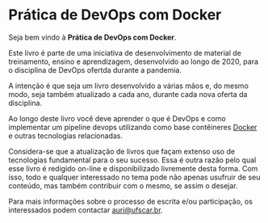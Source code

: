 # Prática de DevOps com Docker

Seja bem vindo à **Prática de DevOps com Docker**.

Este livro é parte de uma iniciativa de desenvolvimento de material de treinamento, ensino e aprendizagem, desenvolvido ao longo de 2020, para o disciplina de DevOps ofertda durante a pandemia.

A intenção é que seja um livro desenvolvido a várias mãos e, do mesmo modo, seja também atualizado a cada ano, durante cada nova oferta da disciplina.

Ao longo deste livro você deve aprender o que é DevOps e como implementar um pipeline devops utilizando como base contêineres [Docker](https://www.docker.com/) e outras tecnologias relacionadas.

Considera-se que a atualização de livros que façam extenso uso de tecnologias fundamental para o seu sucesso. Essa é outra razão pelo qual esse livro é redigido on-line e disponibilizado livremente desta forma. Com isso, todo e qualquer interessado no tema pode não apenas usufruir de seu conteúdo, mas também contribuir com o mesmo, se assim o desejar.

Para mais informações sobre o processo de escrita e/ou participação, os interessados podem contactar [auri@ufscar.br](mailto:auri@ufscar.br).

